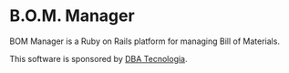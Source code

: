 B.O.M. Manager
===========

BOM Manager is a Ruby on Rails platform for managing Bill of Materials.

This software is sponsored by [DBA Tecnologia](http://dba.eng.br/ "DBA Tecnologia").